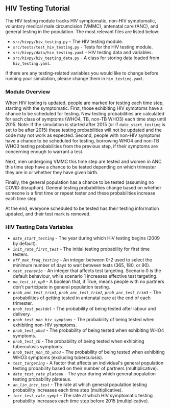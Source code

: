 ## HIV Testing Tutorial

The HIV testing module tracks HIV symptomatic, non-HIV symptomatic, voluntary medical male circumcision (VMMC), antenatal care (ANC), and general testing in the population. The most relevant files are listed below:

- `src/hivpy/hiv_testing.py` - The HIV testing module.
- `src/tests/test_hiv_testing.py` - Tests for the HIV testing module.
- `src/hivpy/data/hiv_testing.yaml` - HIV testing data and variables.
- `src/hivpy/hiv_testing_data.py` - A class for storing data loaded from `hiv_testing.yaml`.

If there are any testing-related variables you would like to change before running your simulation, please change them in `hiv_testing.yaml`.

### Module Overview

When HIV testing is updated, people are marked for testing each time step, starting with the symptomatic. First, those exhibiting HIV symptoms have a chance to be scheduled for testing. New testing probabilities are calculated for each class of symptoms (WHO4, TB, non-TB WHO3) each time step until 2015. Note: If the simulation is started after 2015 (or if `date_start_testing` is set to be after 2015) these testing probabilities will not be updated and the code may not work as expected. Second, people with non-HIV symptoms have a chance to be scheduled for testing, borrowing WHO4 and non-TB WHO3 testing probabilities from the previous step, if their symptoms are concerning enough to warrant a test.

Next, men undergoing VMMC this time step are tested and women in ANC this time step have a chance to be tested depending on which trimester they are in or whether they have given birth.

Finally, the general population has a chance to be tested (assuming no COVID disruption). General testing probabilities change based on whether someone is a first time or repeat tester and these probabilities increase each time step.

At the end, everyone scheduled to be tested has their testing information updated, and their test mark is removed.

### HIV Testing Data Variables

- *`date_start_testing`* - The year during which HIV testing begins (2009 by default).
- *`init_rate_first_test`* - The initial testing probability for first time testers.
- *`eff_max_freq_testing`* - An integer between 0-2 used to select the minimum number of days to wait between tests (365, 180, or 90).
- *`test_scenario`* - An integer that affects test targeting. Scenario 0 is the default behaviour, while scenario 1 increases effective test targeting.
- *`no_test_if_np0`* - A boolean that, if True, means people with no partners don't participate in general population testing.
- *`prob_anc_test_trim1`, `prob_anc_test_trim2`, `prob_anc_test_trim3`* - The probabilities of getting tested in antenatal care at the end of each trimester.
- *`prob_test_postdel`* - The probability of being tested after labour and delivery.
- *`prob_test_non_hiv_symptoms`* - The probability of being tested when exhibiting non-HIV symptoms.
- *`prob_test_who4`* - The probability of being tested when exhibiting WHO4 symptoms.
- *`prob_test_tb`* - The probability of being tested when exhibiting tuberculosis symptoms.
- *`prob_test_non_tb_who3`* - The probability of being tested when exhibiting WHO3 symptoms (excluding tuberculosis).
- *`test_targeting`* - A factor that affects an individual's general population testing probability based on their number of partners (multiplicative).
- *`date_test_rate_plateau`* - The year during which general population testing probability plateaus.
- *`an_lin_incr_test`* - The rate at which general population testing probability increases each time step (multiplicative).
- *`incr_test_rate_sympt`* - The rate at which HIV symptomatic testing probability increases each time step before 2015 (multiplicative).
